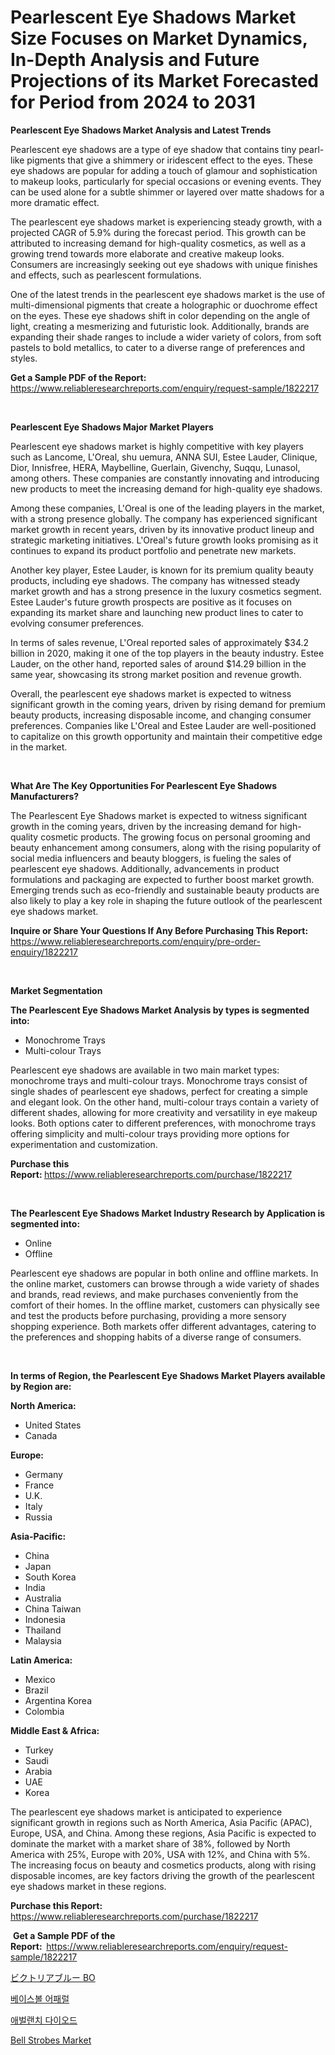 <p><h1>Pearlescent Eye Shadows Market Size Focuses on Market Dynamics, In-Depth Analysis and Future Projections of its Market Forecasted for Period from 2024 to 2031</h1></p><p><strong>Pearlescent Eye Shadows Market Analysis and Latest Trends</strong></p>
<p><p>Pearlescent eye shadows are a type of eye shadow that contains tiny pearl-like pigments that give a shimmery or iridescent effect to the eyes. These eye shadows are popular for adding a touch of glamour and sophistication to makeup looks, particularly for special occasions or evening events. They can be used alone for a subtle shimmer or layered over matte shadows for a more dramatic effect.</p><p>The pearlescent eye shadows market is experiencing steady growth, with a projected CAGR of 5.9% during the forecast period. This growth can be attributed to increasing demand for high-quality cosmetics, as well as a growing trend towards more elaborate and creative makeup looks. Consumers are increasingly seeking out eye shadows with unique finishes and effects, such as pearlescent formulations.</p><p>One of the latest trends in the pearlescent eye shadows market is the use of multi-dimensional pigments that create a holographic or duochrome effect on the eyes. These eye shadows shift in color depending on the angle of light, creating a mesmerizing and futuristic look. Additionally, brands are expanding their shade ranges to include a wider variety of colors, from soft pastels to bold metallics, to cater to a diverse range of preferences and styles.</p></p>
<p><strong>Get a Sample PDF of the Report:&nbsp;</strong> <a href="https://www.reliableresearchreports.com/enquiry/request-sample/1822217">https://www.reliableresearchreports.com/enquiry/request-sample/1822217</a></p>
<p>&nbsp;</p>
<p><strong>Pearlescent Eye Shadows Major Market Players</strong></p>
<p><p>Pearlescent eye shadows market is highly competitive with key players such as Lancome, L'Oreal, shu uemura, ANNA SUI, Estee Lauder, Clinique, Dior, Innisfree, HERA, Maybelline, Guerlain, Givenchy, Suqqu, Lunasol, among others. These companies are constantly innovating and introducing new products to meet the increasing demand for high-quality eye shadows.</p><p>Among these companies, L'Oreal is one of the leading players in the market, with a strong presence globally. The company has experienced significant market growth in recent years, driven by its innovative product lineup and strategic marketing initiatives. L'Oreal's future growth looks promising as it continues to expand its product portfolio and penetrate new markets.</p><p>Another key player, Estee Lauder, is known for its premium quality beauty products, including eye shadows. The company has witnessed steady market growth and has a strong presence in the luxury cosmetics segment. Estee Lauder's future growth prospects are positive as it focuses on expanding its market share and launching new product lines to cater to evolving consumer preferences.</p><p>In terms of sales revenue, L'Oreal reported sales of approximately $34.2 billion in 2020, making it one of the top players in the beauty industry. Estee Lauder, on the other hand, reported sales of around $14.29 billion in the same year, showcasing its strong market position and revenue growth.</p><p>Overall, the pearlescent eye shadows market is expected to witness significant growth in the coming years, driven by rising demand for premium beauty products, increasing disposable income, and changing consumer preferences. Companies like L'Oreal and Estee Lauder are well-positioned to capitalize on this growth opportunity and maintain their competitive edge in the market.</p></p>
<p>&nbsp;</p>
<p><strong>What Are The Key Opportunities For Pearlescent Eye Shadows Manufacturers?</strong></p>
<p><p>The Pearlescent Eye Shadows market is expected to witness significant growth in the coming years, driven by the increasing demand for high-quality cosmetic products. The growing focus on personal grooming and beauty enhancement among consumers, along with the rising popularity of social media influencers and beauty bloggers, is fueling the sales of pearlescent eye shadows. Additionally, advancements in product formulations and packaging are expected to further boost market growth. Emerging trends such as eco-friendly and sustainable beauty products are also likely to play a key role in shaping the future outlook of the pearlescent eye shadows market.</p></p>
<p><strong>Inquire or Share Your Questions If Any Before Purchasing This Report:</strong> <a href="https://www.reliableresearchreports.com/enquiry/pre-order-enquiry/1822217">https://www.reliableresearchreports.com/enquiry/pre-order-enquiry/1822217</a></p>
<p>&nbsp;</p>
<p><strong>Market Segmentation</strong></p>
<p><strong>The Pearlescent Eye Shadows Market Analysis by types is segmented into:</strong></p>
<p><ul><li>Monochrome Trays</li><li>Multi-colour Trays</li></ul></p>
<p><p>Pearlescent eye shadows are available in two main market types: monochrome trays and multi-colour trays. Monochrome trays consist of single shades of pearlescent eye shadows, perfect for creating a simple and elegant look. On the other hand, multi-colour trays contain a variety of different shades, allowing for more creativity and versatility in eye makeup looks. Both options cater to different preferences, with monochrome trays offering simplicity and multi-colour trays providing more options for experimentation and customization.</p></p>
<p><strong>Purchase this Report:&nbsp;</strong><a href="https://www.reliableresearchreports.com/purchase/1822217">https://www.reliableresearchreports.com/purchase/1822217</a></p>
<p>&nbsp;</p>
<p><strong>The Pearlescent Eye Shadows Market Industry Research by Application is segmented into:</strong></p>
<p><ul><li>Online</li><li>Offline</li></ul></p>
<p><p>Pearlescent eye shadows are popular in both online and offline markets. In the online market, customers can browse through a wide variety of shades and brands, read reviews, and make purchases conveniently from the comfort of their homes. In the offline market, customers can physically see and test the products before purchasing, providing a more sensory shopping experience. Both markets offer different advantages, catering to the preferences and shopping habits of a diverse range of consumers.</p></p>
<p>&nbsp;</p>
<p><strong>In terms of Region, the Pearlescent Eye Shadows Market Players available by Region are:</strong></p>
<p>
    <p> <strong> North America: </strong>
        <ul>
            <li>United States</li>
            <li>Canada</li>
        </ul>
        </p> 
    <p> <strong> Europe: </strong>
        <ul>
            <li>Germany</li>
            <li>France</li>
            <li>U.K.</li>
            <li>Italy</li>
            <li>Russia</li>
        </ul>
        </p> 
    <p> <strong> Asia-Pacific: </strong>
        <ul>
            <li>China</li>
            <li>Japan</li>
            <li>South Korea</li>
            <li>India</li>
            <li>Australia</li>
            <li>China Taiwan</li>
            <li>Indonesia</li>
            <li>Thailand</li>
            <li>Malaysia</li>
        </ul>
        </p> 
    <p> <strong> Latin America: </strong>
        <ul>
            <li>Mexico</li>
            <li>Brazil</li>
            <li>Argentina Korea</li>
            <li>Colombia</li>
        </ul>
        </p> 
    <p> <strong> Middle East & Africa: </strong>
        <ul>
            <li>Turkey</li>
            <li>Saudi</li>
            <li>Arabia</li>
            <li>UAE</li>
            <li>Korea</li>
        </ul>
    </p>
    </p>
<p><p>The pearlescent eye shadows market is anticipated to experience significant growth in regions such as North America, Asia Pacific (APAC), Europe, USA, and China. Among these regions, Asia Pacific is expected to dominate the market with a market share of 38%, followed by North America with 25%, Europe with 20%, USA with 12%, and China with 5%. The increasing focus on beauty and cosmetics products, along with rising disposable incomes, are key factors driving the growth of the pearlescent eye shadows market in these regions.</p></p>
<p><strong>Purchase this Report: </strong><a href="https://www.reliableresearchreports.com/purchase/1822217">https://www.reliableresearchreports.com/purchase/1822217</a></p>
<p>&nbsp;<strong>Get a Sample PDF of the Report:&nbsp;&nbsp;</strong><a href="https://www.reliableresearchreports.com/enquiry/request-sample/1822217">https://www.reliableresearchreports.com/enquiry/request-sample/1822217</a></p>
<p><strong></strong></p>
<p><p><a href="https://github.com/ReyesKohler20231/Market-Research-Report-List-1/blob/main/78144887402.md">ビクトリアブルー BO</a></p><p><a href="https://github.com/vsoq0zknh59/Market-Research-Report-List-1/blob/main/59939606348.md">베이스볼 어패럴</a></p><p><a href="https://github.com/jntpkh496620/Market-Research-Report-List-1/blob/main/15701416347.md">애벌랜치 다이오드</a></p><p><a href="https://github.com/Whitneyboyettebo9kiw7yr13/Market-Research-Report-List-1/blob/main/bell-strobes-market.md">Bell Strobes Market</a></p></p>